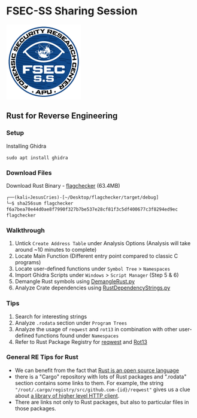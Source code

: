 # FSEC-SS Sharing Session
![](./img/logo.png)

## Rust for Reverse Engineering
### Setup
Installing Ghidra
```
sudo apt install ghidra
```
### Download Files
Download Rust Binary - [flagchecker](https://cloudmails-my.sharepoint.com/:u:/g/personal/tp059618_mail_apu_edu_my/EWqiSpmUthFBmtikj21JL6gBPBhOW2VIMDmpGv8f0HH-sw?e=7MRhgY) (63.4MB)
```
┌──(kali💀JesusCries)-[~/Desktop/flagchecker/target/debug]
└─$ sha256sum flagchecker 
f6a7bea70e44d0ae8f7990f327b7be537e28cf81f3c5df400677c3f8294ed9ec  flagchecker
```

### Walkthrough
1. Untick `Create Address Table` under Analysis Options (Analysis will take around ~10 minutes to complete)
2. Locate Main Function (Different entry point compared to classic C programs)
3. Locate user-defined functions under `Symbol Tree` > `Namespaces`
4. Import Ghidra Scripts under `Windows` > `Script Manager` (Step 5 & 6)
5. Demangle Rust symbols using [DemangleRust.py](https://gist.githubusercontent.com/str4d/e541f4c28e2bca80d222434ac1a204f4/raw/80688c7458284310b7cad445ce94333a0ae969ef/DemangleRust.py)
6. Analyze Crate dependencies using [RustDependencyStrings.py](https://raw.githubusercontent.com/BinaryDefense/GhidraRustDependenciesExtractor/main/RustDependencyStrings.py)

### Tips
1. Search for interesting strings
2. Analyze `.rodata` section under `Program Trees`
3. Analyze the usage of `reqwest` and `rot13` in combination with other user-defined functions found under `Namespaces`
4. Refer to Rust Package Registry for [reqwest](https://crates.io/crates/reqwest) and [Rot13](https://crates.io/crates/rot13)

### General RE Tips for Rust
* We can benefit from the fact that [Rust is an open source language](https://github.com/rust-lang/rust/)
* there is a "Cargo" repository with lots of Rust packages and ".rodata" section contains some links to them. For example, the string 
```"/root/.cargo/registry/src/github.com-{id}/reqwest"``` gives us a clue about [a library of higher level HTTP client](https://crates.io/crates/reqwest).
* There are links not only to Rust packages, but also to particular files in those packages.
